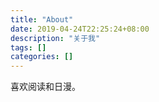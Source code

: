 ```yaml
---
title: "About"
date: 2019-04-24T22:25:24+08:00
description: "关于我"
tags: []
categories: []
---
```


喜欢阅读和日漫。
